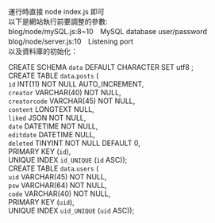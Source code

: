 運行時直接 node index.js 即可\
以下是網站執行前要調整的參數:\
blog/node/mySQL.js:8~10　MySQL database user/password\
blog/node/server.js:10　Listening port\
以及資料庫的初始化：

CREATE SCHEMA `data` DEFAULT CHARACTER SET utf8 ;\
CREATE TABLE `data`.`posts` (\
`id` INT(11) NOT NULL AUTO_INCREMENT,\
`creator` VARCHAR(40) NOT NULL,\
`creatorcode` VARCHAR(45) NOT NULL,\
`content` LONGTEXT NULL,\
`liked` JSON NOT NULL,\
`date` DATETIME NOT NULL,\
`editdate` DATETIME NULL,\
`deleted` TINYINT NOT NULL DEFAULT 0,\
PRIMARY KEY (`id`),\
UNIQUE INDEX `id_UNIQUE` (`id` ASC));\
CREATE TABLE `data`.`users` (\
`uid` VARCHAR(45) NOT NULL,\
`psw` VARCHAR(64) NOT NULL,\
`code` VARCHAR(40) NOT NULL,\
PRIMARY KEY (`uid`),\
UNIQUE INDEX `uid_UNIQUE` (`uid` ASC));
